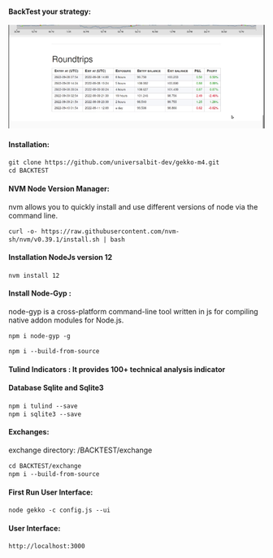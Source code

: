 #### BackTest your strategy: 

[![RoundTrips](https://github.com/universalbit-dev/gekko-m4/blob/master/BACKTEST/roundtrips.png)](https://youtu.be/KrTNFcDxp7A "backtest")

#### Installation:

```
git clone https://github.com/universalbit-dev/gekko-m4.git
cd BACKTEST
```

#### NVM Node Version Manager:
nvm allows you to quickly install and use different versions of node via the command line.

```
curl -o- https://raw.githubusercontent.com/nvm-sh/nvm/v0.39.1/install.sh | bash
```

#### Installation NodeJs version 12
```
nvm install 12
```

#### Install Node-Gyp :
node-gyp is a cross-platform command-line tool written in js for compiling native addon modules for Node.js.

```
npm i node-gyp -g
```

```
npm i --build-from-source
```

#### Tulind Indicators : It provides 100+ technical analysis indicator

#### Database Sqlite and Sqlite3

```
npm i tulind --save
npm i sqlite3 --save
```


#### Exchanges:
exchange directory: /BACKTEST/exchange

```
cd BACKTEST/exchange
npm i --build-from-source
```


#### First Run User Interface:
```
node gekko -c config.js --ui
```

#### User Interface:
```
http://localhost:3000
```


